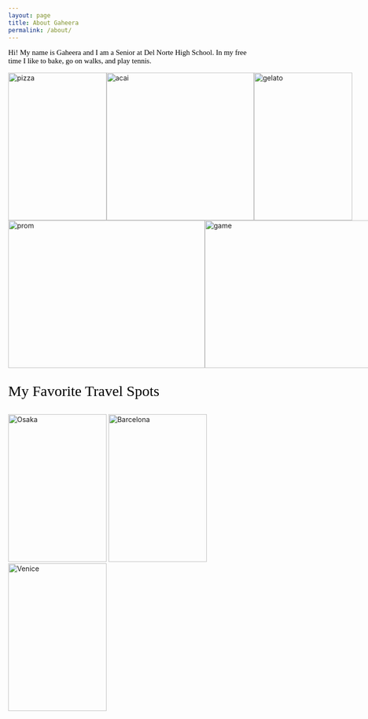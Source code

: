 ```yaml
---
layout: page
title: About Gaheera
permalink: /about/
---
```

<html>
<body>
<p style="font-family: Abril Fatface; color:black; font-size:15px;">Hi! My name is Gaheera and I am a Senior at Del Norte High School. In my free time I like to bake, go on walks, and play tennis.</p>

<div style="display: flex; justify-content: space-around;">
        <img src="" alt="pizza" style="width:200px;height:300px;">
        <img src="" alt="acai" style="width:300px;height:300px;">
        <img src="" alt="gelato" style="width:200px;height:300px;">
    </div>

<div style="display: flex; justify-content: space-around;">
        <img src="" alt="prom" style="width:400px;height:300px;">
        <img src="c:\Users\gahee\Downloads\game.jpg" alt="game" style="width:400px;height:300px;">
        <img src="" alt="mom" style="width:200px;height:300px;">
    </div>

<div>

<p style="font-family: Abril Fatface; color:black; font-size:30px;">My Favorite Travel Spots</p>

<img src="https://dm2pap090files.storage.live.com/y4mylQhyCyv4GmyhHOkCSd9BfwWWdy2_50Q_FxgLblEiOjmZflrb_KCvZOu1ogIzNxwEb2nhMt-yHqY9OKSAxEjgM0A9LkS-e6Hpw6gQVqW0VvJXHt-KjiuHY0AaoPqhMBZhjLv-RjmprW3vEf3qqiaEeeoEr0wllb3czVWgDiHMCQXAoM5KBwRJetEWs8npJ9DXaPWSF0XSILwBFt0ZUkJJy889auj2OkfrolyKTzkgJw?encodeFailures=1&width=768&height=1024" alt="Osaka" style="width:200px;height:300px;">

<img src="https://phx02pap003files.storage.live.com/y4mtfYzrfZNRRoMTVwtPjjCEvL8wqp9vqKmU5kfbIL2cFwEpq6KLNjoWiEaMV-nra0-8-ISsPwJ4LvBWjm7CjysGOTo7ZEeLe9414DRfJ0rhjolG1LaIJhmadvS3YBMbl2GJBQc2GEXmx1felb5HAkVyruZyJO-8dQ2og9UNjQdsMCwPNnVDYK6mVcB9SjM0DwAneKHKuN00FvKTOA28TLv3s7F_CqcHpe_RZGYVHTzkfk?encodeFailures=1&width=884&height=1179" alt="Barcelona" style="width:200px;height:300px;">

<img src="https://sjc04pap002files.storage.live.com/y4mwzJym2w7CyIwSggcxZAAb0i2pcycrv9xNMbsMWLW20CFeemapv9ZZys0xF5LLmnWO-k7HtgBYIRxLNpQoGUoQeqnZ3kvz1lc1vMLB8UL8xCtwG_1uT5bnznOkPGjMz3qQbfcAi7cKIMCGwbIjoP_fYvhbLslv5-0M56WW9PdiFzAxTB3Lc3hhVPkhFpA3NTGEk0bi_hhkPYZXW7rjDIivlgW6f0hauZnSkUl8CxioSo?encodeFailures=1&width=768&height=1024" alt="Venice" style="width:200px;height:300px;">
